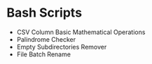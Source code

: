 # Bash Scripts
- CSV Column Basic Mathematical Operations
- Palindrome Checker
- Empty Subdirectories Remover
- File Batch Rename
